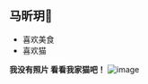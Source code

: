 ## 马昕玥:sparkling_heart:

- 喜欢美食
- 喜欢猫

**我没有照片 看看我家猫吧！**
![image](https://github.com/gtb-2022-ma-xinyue/.github/assets/1.jpg)